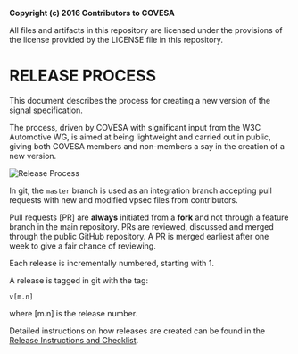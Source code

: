 **Copyright (c) 2016 Contributors to COVESA**<br />

All files and artifacts in this repository are licensed under the
provisions of the license provided by the LICENSE file in this repository.

# RELEASE PROCESS
This document describes the process for creating a new version of the
signal specification.

The process, driven by COVESA with significant input from the W3C Automotive WG, is aimed at being lightweight and carried
out in public, giving both COVESA members and non-members a say in the
creation of a new version.

![Release Process](pics/vss_release_process.png)

In git, the ```master``` branch is used as an integration branch
accepting pull requests with new and modified vpsec files from
contributors.

Pull requests [PR] are **always** initiated from a **fork** and not through
a feature branch in the main repository. PRs are reviewed, discussed and merged
through the public GitHub repository.
A PR is merged earliest after one week to give a fair chance of reviewing.

Each release is incrementally numbered, starting with 1.

A release is tagged in git with the tag:

    v[m.n]

where [m.n] is the release number.

Detailed instructions on how releases are created can be found in the
[Release Instructions and Checklist](https://github.com/COVESA/vehicle_signal_specification/wiki/Release-Instructions-and-Checklist).

